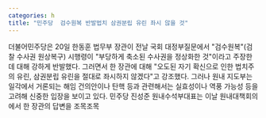 ```yaml
---
categories: h
title: "민주당  검수원복 반발법치 삼권분립 유린 좌시 않을 것"
---
```

더불어민주당은 20일 한동훈 법무부 장관이 전날 국회 대정부질문에서 "검수원복"(검찰 수사권 원상복구) 시행령이 "부당하게 축소된 수사권을 정상화한 것"이라고 주장한 데 대해 강하게 반발했다. 그러면서 한 장관에 대해 "오도된 자기 확신으로 인한 법치주의 유린, 삼권분립 유린을 절대로 좌시하지 않겠다"고 강조했다. 그러나 원내 지도부는 일각에서 거론되는 해임 건의안이나 탄핵 등과 관련해서는 실효성이나 역풍 가능성 등을 고려해 신중한 입장을 보이고 있다. 민주당 진성준 원내수석부대표는 이날 원내대책회의에서 한 장관의 답변을 조목조목
